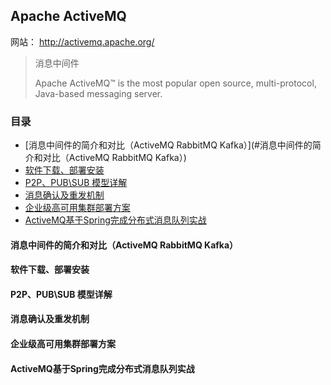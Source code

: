 ## Apache ActiveMQ

网站： http://activemq.apache.org/

> 消息中间件
> 
> Apache ActiveMQ™ is the most popular open source, multi-protocol, Java-based messaging server.

### 目录
- [消息中间件的简介和对比（ActiveMQ RabbitMQ Kafka）](#消息中间件的简介和对比（ActiveMQ RabbitMQ Kafka）)
- [软件下载、部署安装](#软件下载、部署安装)
- [P2P、PUB\SUB 模型详解](#P2P、PUB\SUB-模型详解)
- [消息确认及重发机制](#消息确认及重发机制)
- [企业级高可用集群部署方案](#企业级高可用集群部署方案)
- [ActiveMQ基于Spring完成分布式消息队列实战](#ActiveMQ基于Spring完成分布式消息队列实战)


#### 消息中间件的简介和对比（ActiveMQ RabbitMQ Kafka）
#### 软件下载、部署安装
#### P2P、PUB\SUB 模型详解
#### 消息确认及重发机制
#### 企业级高可用集群部署方案
#### ActiveMQ基于Spring完成分布式消息队列实战

